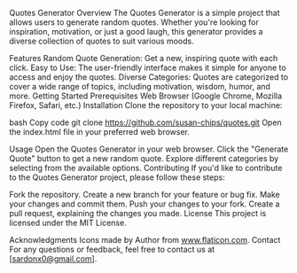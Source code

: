 Quotes Generator
Overview
The Quotes Generator is a simple project that allows users to generate random quotes. Whether you're looking for inspiration, motivation, or just a good laugh, this generator provides a diverse collection of quotes to suit various moods.

Features
Random Quote Generation: Get a new, inspiring quote with each click.
Easy to Use: The user-friendly interface makes it simple for anyone to access and enjoy the quotes.
Diverse Categories: Quotes are categorized to cover a wide range of topics, including motivation, wisdom, humor, and more.
Getting Started
Prerequisites
Web Browser (Google Chrome, Mozilla Firefox, Safari, etc.)
Installation
Clone the repository to your local machine:

bash
Copy code
git clone https://github.com/susan-chips/quotes.git
Open the index.html file in your preferred web browser.

Usage
Open the Quotes Generator in your web browser.
Click the "Generate Quote" button to get a new random quote.
Explore different categories by selecting from the available options.
Contributing
If you'd like to contribute to the Quotes Generator project, please follow these steps:

Fork the repository.
Create a new branch for your feature or bug fix.
Make your changes and commit them.
Push your changes to your fork.
Create a pull request, explaining the changes you made.
License
This project is licensed under the MIT License.

Acknowledgments
Icons made by Author from www.flaticon.com.
Contact
For any questions or feedback, feel free to contact us at [sardonx0@gmail.com].

